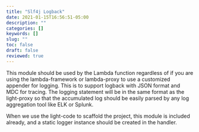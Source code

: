 ```yaml
---
title: "Slf4j Logback"
date: 2021-01-15T16:56:51-05:00
description: ""
categories: []
keywords: []
slug: ""
toc: false
draft: false
reviewed: true
---
```


This module should be used by the Lambda function regardless of if you are using the lambda-framework or lambda-proxy to use a customized appender for logging. This is to support logback with JSON format and MDC for tracing. The logging statement will be in the same format as the light-proxy so that the accumulated log should be easily parsed by any log aggregation tool like ELK or Splunk. 

When we use the light-code to scaffold the project, this module is included already, and a static logger instance should be created in the handler. 
